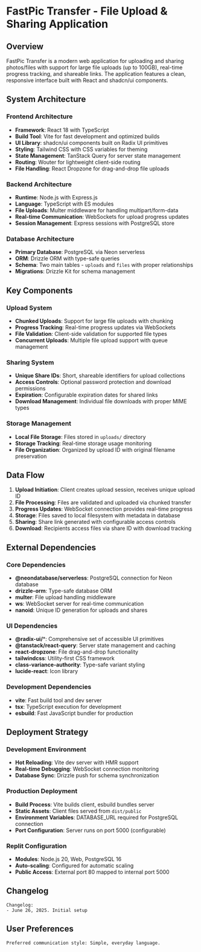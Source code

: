 # FastPic Transfer - File Upload & Sharing Application

## Overview

FastPic Transfer is a modern web application for uploading and sharing photos/files with support for large file uploads (up to 100GB), real-time progress tracking, and shareable links. The application features a clean, responsive interface built with React and shadcn/ui components.

## System Architecture

### Frontend Architecture
- **Framework**: React 18 with TypeScript
- **Build Tool**: Vite for fast development and optimized builds
- **UI Library**: shadcn/ui components built on Radix UI primitives
- **Styling**: Tailwind CSS with CSS variables for theming
- **State Management**: TanStack Query for server state management
- **Routing**: Wouter for lightweight client-side routing
- **File Handling**: React Dropzone for drag-and-drop file uploads

### Backend Architecture
- **Runtime**: Node.js with Express.js
- **Language**: TypeScript with ES modules
- **File Uploads**: Multer middleware for handling multipart/form-data
- **Real-time Communication**: WebSockets for upload progress updates
- **Session Management**: Express sessions with PostgreSQL store

### Database Architecture
- **Primary Database**: PostgreSQL via Neon serverless
- **ORM**: Drizzle ORM with type-safe queries
- **Schema**: Two main tables - `uploads` and `files` with proper relationships
- **Migrations**: Drizzle Kit for schema management

## Key Components

### Upload System
- **Chunked Uploads**: Support for large file uploads with chunking
- **Progress Tracking**: Real-time progress updates via WebSockets
- **File Validation**: Client-side validation for supported file types
- **Concurrent Uploads**: Multiple file upload support with queue management

### Sharing System
- **Unique Share IDs**: Short, shareable identifiers for upload collections
- **Access Controls**: Optional password protection and download permissions
- **Expiration**: Configurable expiration dates for shared links
- **Download Management**: Individual file downloads with proper MIME types

### Storage Management
- **Local File Storage**: Files stored in `uploads/` directory
- **Storage Tracking**: Real-time storage usage monitoring
- **File Organization**: Organized by upload ID with original filename preservation

## Data Flow

1. **Upload Initiation**: Client creates upload session, receives unique upload ID
2. **File Processing**: Files are validated and uploaded via chunked transfer
3. **Progress Updates**: WebSocket connection provides real-time progress
4. **Storage**: Files saved to local filesystem with metadata in database
5. **Sharing**: Share link generated with configurable access controls
6. **Download**: Recipients access files via share ID with download tracking

## External Dependencies

### Core Dependencies
- **@neondatabase/serverless**: PostgreSQL connection for Neon database
- **drizzle-orm**: Type-safe database ORM
- **multer**: File upload handling middleware
- **ws**: WebSocket server for real-time communication
- **nanoid**: Unique ID generation for uploads and shares

### UI Dependencies
- **@radix-ui/***: Comprehensive set of accessible UI primitives
- **@tanstack/react-query**: Server state management and caching
- **react-dropzone**: File drag-and-drop functionality
- **tailwindcss**: Utility-first CSS framework
- **class-variance-authority**: Type-safe variant styling
- **lucide-react**: Icon library

### Development Dependencies
- **vite**: Fast build tool and dev server
- **tsx**: TypeScript execution for development
- **esbuild**: Fast JavaScript bundler for production

## Deployment Strategy

### Development Environment
- **Hot Reloading**: Vite dev server with HMR support
- **Real-time Debugging**: WebSocket connection monitoring
- **Database Sync**: Drizzle push for schema synchronization

### Production Deployment
- **Build Process**: Vite builds client, esbuild bundles server
- **Static Assets**: Client files served from `dist/public`
- **Environment Variables**: DATABASE_URL required for PostgreSQL connection
- **Port Configuration**: Server runs on port 5000 (configurable)

### Replit Configuration
- **Modules**: Node.js 20, Web, PostgreSQL 16
- **Auto-scaling**: Configured for automatic scaling
- **Public Access**: External port 80 mapped to internal port 5000

## Changelog
```
Changelog:
- June 26, 2025. Initial setup
```

## User Preferences
```
Preferred communication style: Simple, everyday language.
```